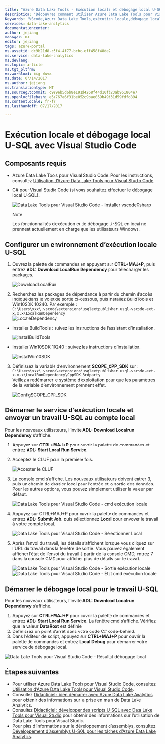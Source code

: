 ```yaml
---
title: "Azure Data Lake Tools - Exécution locale et débogage local U-SQL avec Visual Studio Code | Microsoft Docs"
description: "Découvrez comment utiliser Azure Data Lake Tools pour Visual Studio Code pour l’exécution locale et le débogage local."
Keywords: "VScode,Azure Data Lake Tools,exécution locale,débogage local,Débogage local,aperçu du fichier de stockage,charger vers le chemin de stockage"
services: data-lake-analytics
documentationcenter: 
author: jejiang
manager: DJ
editor: jejiang
tags: azure-portal
ms.assetid: dc9b21d8-c5f4-4f77-bcbc-eff458f48de2
ms.service: data-lake-analytics
ms.devlang: 
ms.topic: article
ms.tgt_pltfrm: 
ms.workload: big-data
ms.date: 07/14/2017
ms.author: jejiang
ms.translationtype: HT
ms.sourcegitcommit: c999eb5d6b8e191d4268f44d10fb23ab951804e7
ms.openlocfilehash: e5e767a6f31be052c9bae059b49b31d59fdfd894
ms.contentlocale: fr-fr
ms.lasthandoff: 07/17/2017

---
```


# <a name="u-sql-local-run-and-local-debug-with-visual-studio-code"></a>Exécution locale et débogage local U-SQL avec Visual Studio Code

## <a name="prerequisites"></a>Composants requis
- Azure Data Lake Tools pour Visual Studio Code. Pour les instructions, consultez [Utilisation d’Azure Data Lake Tools pour Visual Studio Code](data-lake-analytics-data-lake-tools-for-vscode.md)
- C# pour Visual Studio Code (si vous souhaitez effectuer le débogage local U-SQL).

   ![Data Lake Tools pour Visual Studio Code - Installer vscodeCsharp](./media/data-lake-analytics-data-lake-tools-for-vscode-local-run-and-debug/data-lake-tools-for-vscode-install-ms-vscodecsharp.png)
   
   > [!NOTE]
   > Les fonctionnalités d’exécution et de débogage U-SQL en local ne prennent actuellement en charge que les utilisateurs Windows. 


## <a name="set-up-u-sql-local-run-environment"></a>Configurer un environnement d’exécution locale U-SQL

1. Ouvrez la palette de commandes en appuyant sur **CTRL+MAJ+P**, puis entrez **ADL: Download LocalRun Dependency** pour télécharger les packages.  

   ![DownloadLocalRun](./media/data-lake-analytics-data-lake-tools-for-vscode-local-run-and-debug/DownloadLocalRun.png)

2. Recherchez les packages de dépendance à partir du chemin d’accès indiqué dans le volet de sortie ci-dessous, puis installez BuildTools et Win10SDK 10240. Par exemple :  
`C:\Users\xxx\.vscode\extensions\usqlextpublisher.usql-vscode-ext-x.x.x\LocalRunDependency
`  
  ![LocateDependency](./media/data-lake-analytics-data-lake-tools-for-vscode-local-run-and-debug/LocateDependencyPath.png)

- Installer BuildTools : suivez les instructions de l’assistant d’installation.   

  ![InstallBuildTools](./media/data-lake-analytics-data-lake-tools-for-vscode-local-run-and-debug/InstallBuildTools.png)
- Installer Win10SDK 10240 : suivez les instructions d’installation.  

  ![InstallWin10SDK](./media/data-lake-analytics-data-lake-tools-for-vscode-local-run-and-debug/InstallWin10SDK.png)
3. Définissez la variable d’environnement **SCOPE_CPP_SDK** sur :  
`C:\Users\xxx\.vscode\extensions\usqlextpublisher.usql-vscode-ext-x.x.x\LocalRunDependency\CppSDK_3rdparty
`  
Veillez à redémarrer le système d’exploitation pour que les paramètres de la variable d’environnement prennent effet.  

   ![ConfigSCOPE_CPP_SDK](./media/data-lake-analytics-data-lake-tools-for-vscode-local-run-and-debug/ConfigScopeCppSDk.png)

## <a name="start-local-run-service-and-submit-u-sql-job-to-local-account"></a>Démarrer le service d’exécution locale et envoyer un travail U-SQL au compte local 
Pour les nouveaux utilisateurs, l’invite **ADL: Download Localrun Dependency** s’affiche.
1. Appuyez sur **CTRL+MAJ+P** pour ouvrir la palette de commandes et entrez **ADL: Start Local Run Service**.
2. Acceptez le CLUF pour la première fois. 

   ![Accepter le CLUF ](./media/data-lake-analytics-data-lake-tools-for-vscode-local-run-and-debug/AcceptEULA.png)   
3. La console cmd s’affiche. Les nouveaux utilisateurs doivent entrer 3, puis un chemin de dossier local pour l’entrée et la sortie des données. Pour les autres options, vous pouvez simplement utiliser la valeur par défaut. 

   ![Data Lake Tools pour Visual Studio Code - cmd exécution locale](./media/data-lake-analytics-data-lake-tools-for-vscode-local-run-and-debug/data-lake-tools-for-vscode-local-run-cmd.png)
4. Appuyez sur CTRL+MAJ+P pour ouvrir la palette de commandes et entrez **ADL: Submit Job**, puis sélectionnez **Local** pour envoyer le travail à votre compte local.

   ![Data Lake Tools pour Visual Studio Code - Sélectionner Local](./media/data-lake-analytics-data-lake-tools-for-vscode-local-run-and-debug/data-lake-tools-for-vscode-select-local.png)
5. Après l’envoi du travail, les détails s’affichent lorsque vous cliquez sur l’URL du travail dans la fenêtre de sortie. Vous pouvez également afficher l’état de l’envoi du travail à partir de la console CMD, entrez 7 dans la console CMD pour afficher plus de détails sur le travail.

   ![Data Lake Tools pour Visual Studio Code - Sortie exécution locale](./media/data-lake-analytics-data-lake-tools-for-vscode-local-run-and-debug/data-lake-tools-for-vscode-local-run-result.png)
   ![Data Lake Tools pour Visual Studio Code - État cmd exécution locale](./media/data-lake-analytics-data-lake-tools-for-vscode-local-run-and-debug/data-lake-tools-for-vscode-localrun-cmd-status.png) 



## <a name="start-local-debug-for-u-sql-job"></a>Démarrer le débogage local pour le travail U-SQL  
Pour les nouveaux utilisateurs, l’invite **ADL: Download Localrun Dependency** s’affiche.
  
1. Appuyez sur **CTRL+MAJ+P** pour ouvrir la palette de commandes et entrez **ADL: Start Local Run Service**. La fenêtre cmd s’affiche. Vérifiez que la valeur **DataRoot** est définie.
3. Définissez un point d’arrêt dans votre code C# code-behind.
4. Dans l’éditeur de script, appuyez sur **CTRL+MAJ+P** pour ouvrir la palette de commandes et entrez **Local Debug** pour démarrer votre service de débogage local.

![Data Lake Tools pour Visual Studio Code - Résultat débogage local](./media/data-lake-analytics-data-lake-tools-for-vscode-local-run-and-debug/data-lake-tools-for-vscode-local-debug-result.png)


## <a name="next-steps"></a>Étapes suivantes
- Pour utiliser Azure Data Lake Tools pour Visual Studio Code, consultez [Utilisation d’Azure Data Lake Tools pour Visual Studio Code](data-lake-analytics-data-lake-tools-for-vscode.md).
- Consultez [Didacticiel : bien démarrer avec Azure Data Lake Analytics](data-lake-analytics-get-started-portal.md) pour obtenir des informations sur la prise en main de Data Lake Analytics.
- Consultez [Didacticiel : développer des scripts U-SQL avec Data Lake Tools pour Visual Studio](data-lake-analytics-data-lake-tools-get-started.md) pour obtenir des informations sur l’utilisation de Data Lake Tools pour Visual Studio.
- Pour plus d’informations sur le développement d’assemblys, consultez [Développement d’assemblys U-SQL pour les tâches d’Azure Data Lake Analytics](data-lake-analytics-u-sql-develop-assemblies.md).
